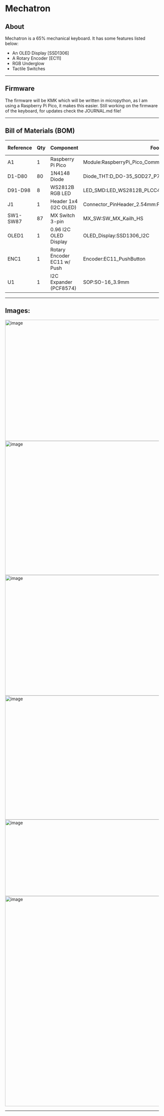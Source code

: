# Mechatron

## About

Mechatron is a 65% mechanical keyboard. It has some features listed below:
- An OLED Display [SSD1306]
- A Rotary Encoder [EC11]
- RGB Underglow
- Tactile Switches

---

## Firmware

The firmware will be KMK which will be written in micropython, as I am using a Raspberry Pi Pico, it makes this easier. Still working on the firmware of the keyboard, for updates check the JOURNAL.md file!

---

## Bill of Materials (BOM)

| Reference     | Qty | Component                 | Footprint                                               | Datasheet                                                                                      | Buy Link                                                                                     |
|--------------|-----|---------------------------|---------------------------------------------------------|------------------------------------------------------------------------------------------------|----------------------------------------------------------------------------------------------|
| A1           | 1   | Raspberry Pi Pico          | Module:RaspberryPi_Pico_Common_Unspecified              | [Datasheet](https://datasheets.raspberrypi.com/pico/pico-datasheet.pdf)                      | [Buy](https://www.raspberrypi.com/products/raspberry-pi-pico/)                              |
| D1-D80       | 80  | 1N4148 Diode               | Diode_THT:D_DO-35_SOD27_P7.62mm_Horizontal              | [Datasheet](https://assets.nexperia.com/documents/data-sheet/1N4148_1N4448.pdf)              | [Buy](https://www.digikey.in/en/products/detail/nexperia-usa-inc/1N4148/458366)             |
| D91-D98      | 8   | WS2812B RGB LED            | LED_SMD:LED_WS2812B_PLCC4_5.0x5.0mm_P3.2mm              | [Datasheet](https://cdn-shop.adafruit.com/datasheets/WS2812B.pdf)                            | [Buy](https://www.adafruit.com/product/1655)                                                |
| J1           | 1   | Header 1x4 (I2C OLED)      | Connector_PinHeader_2.54mm:PinHeader_1x04_P2.54mm_Vertical | [Datasheet](https://www.amphenol.com/products/20021121-00010T4LF)                            | [Buy](https://www.digikey.in/en/products/detail/amphenol-fci/20021121-00010T4LF/10014539)   |
| SW1-SW87     | 87  | MX Switch 3-pin            | MX_SW:SW_MX_Kailh_HS                                    | [Datasheet](https://cdn.sparkfun.com/datasheets/Components/Switches/MX%20Series.pdf)         | [Buy](https://www.tme.eu/en/details/mx1a-11nw/switches/mechanical-keyboard/mx/)             |
| OLED1        | 1   | 0.96 I2C OLED Display      | OLED_Display:SSD1306_I2C                                | [Datasheet](https://cdn-shop.adafruit.com/datasheets/SSD1306.pdf)                            | [Buy](https://www.adafruit.com/product/326)                                                 |
| ENC1         | 1   | Rotary Encoder EC11 w/ Push| Encoder:EC11_PushButton                                 | [Datasheet](https://cdn.sparkfun.com/datasheets/Components/Encoders/EC11.pdf)                | [Buy](https://www.adafruit.com/product/377)                                                 |
| U1           | 1   | I2C Expander (PCF8574)     | SOP:SO-16_3.9mm                                         | [Datasheet](https://www.ti.com/lit/ds/symlink/pcf8574.pdf)                                   | [Buy](https://www.digikey.in/en/products/detail/nxp-usa-inc/PCF8574T-3-518/735505)          |

---

## Images:

<img width="947" height="396" alt="image" src="https://github.com/user-attachments/assets/23307d84-532a-4620-87aa-27841d974a06" />

<img width="1042" height="438" alt="image" src="https://github.com/user-attachments/assets/5a20deca-5194-4cf9-9fa9-8ea70c4dfce2" />

<img width="1003" height="394" alt="image" src="https://github.com/user-attachments/assets/db14ce97-7b15-4eb7-8785-4012686d9613" />

<img width="1008" height="405" alt="image" src="https://github.com/user-attachments/assets/71c85244-3d2b-4b65-bc5d-1ea1e2b0d15a" />

<img width="581" height="250" alt="image" src="https://github.com/user-attachments/assets/9db45b0f-c265-4f70-8926-f434161a9aef" />

<img width="989" height="687" alt="image" src="https://github.com/user-attachments/assets/fc909aff-5727-4464-85d4-58fc3c4fbb3d" />

---
